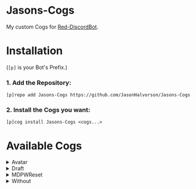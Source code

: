 # Jasons-Cogs
My custom Cogs for [Red-DiscordBot](https://github.com/Cog-Creators/Red-DiscordBot).

# Installation
(`[p]` is your Bot's Prefix.)

### 1. Add the Repository: 

`[p]repo add Jasons-Cogs https://github.com/JasonHalvorson/Jasons-Cogs`

### 2. Install the Cogs you want:

`[p]cog install Jasons-Cogs <cogs...>`

# Available Cogs

<details>
<summary>Avatar</summary>

### Display a users avatar
  
#### Usage:
`[p]avatar` -> Get your avatar

`[p]avatar <@user>` -> Get @user's avatar
</details>
  
<details>
<summary>Draft</summary>

### Draft random teams based on users provided
  
#### Usage:
`[p]draft <@users...>` -> Draft a random team based on @users

`[p]redraft` -> Draft again using the same users
</details>
  
<details>
<summary>MDPWReset</summary>

### Initiate an account recovery on [MangaDex](https://mangadex.org/) via [their API](https://api.mangadex.org/docs.html#operation/post-account-recover)

#### Usage:
`[p]mdpwreset <@email>`
</details>

<details>
<summary>Without</summary>

### Photoshop a user's avatar onto a Chainsaw Man meme.
  
#### Usage:
`[p]without` -> Photoshop the user above you

`[p]without <@user>` -> Photoshop @user
</details>